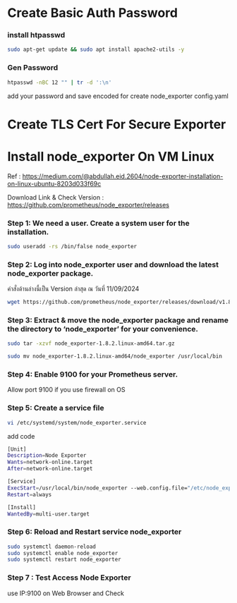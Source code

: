 # Create Basic Auth Password 
### install htpasswd
```bash
sudo apt-get update && sudo apt install apache2-utils -y
```

### Gen Password 
```bash
htpasswd -nBC 12 "" | tr -d ':\n'
```
add your password and save encoded for create node_exporter config.yaml

# Create TLS Cert For Secure Exporter




# Install node_exporter On VM Linux

Ref : https://medium.com/@abdullah.eid.2604/node-exporter-installation-on-linux-ubuntu-8203d033f69c 

Download Link & Check Version : https://github.com/prometheus/node_exporter/releases 

### Step 1: We need a user. Create a system user for the installation.
```bash
sudo useradd -rs /bin/false node_exporter
```
### Step 2: Log into node_exporter user and download the latest node_exporter package.

คำสั่งด้านล่างนี้เป็น Version ล่าสุด ณ วันที่ 11/09/2024

```bash
wget https://github.com/prometheus/node_exporter/releases/download/v1.8.2/node_exporter-1.8.2.linux-amd64.tar.gz
```
### Step 3: Extract & move the node_exporter package and rename the directory to ‘node_exporter’ for your convenience.
```bash
sudo tar -xzvf node_exporter-1.8.2.linux-amd64.tar.gz

sudo mv node_exporter-1.8.2.linux-amd64/node_exporter /usr/local/bin
```
### Step 4: Enable 9100 for your Prometheus server. 

Allow port 9100 if you use firewall on OS

### Step 5: Create a service file 
```bash
vi /etc/systemd/system/node_exporter.service 
```
add code

```bash
[Unit]
Description=Node Exporter
Wants=network-online.target
After=network-online.target

[Service]
ExecStart=/usr/local/bin/node_exporter --web.config.file="/etc/node_exporter/config.yml"
Restart=always

[Install]
WantedBy=multi-user.target
```
### Step 6: Reload and Restart service node_exporter

```bash
sudo systemctl daemon-reload
sudo systemctl enable node_exporter
sudo systemctl restart node_exporter
```
### Step 7 : Test Access Node Exporter

use   IP:9100  on Web Browser and Check
